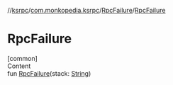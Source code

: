 //[ksrpc](../../index.md)/[com.monkopedia.ksrpc](../index.md)/[RpcFailure](index.md)/[RpcFailure](-rpc-failure.md)



# RpcFailure  
[common]  
Content  
fun [RpcFailure](-rpc-failure.md)(stack: [String](https://kotlinlang.org/api/latest/jvm/stdlib/kotlin/-string/index.html))  



